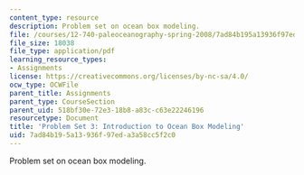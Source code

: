 ```yaml
---
content_type: resource
description: Problem set on ocean box modeling.
file: /courses/12-740-paleoceanography-spring-2008/7ad84b195a13936f97eda3a58cc5f2c0_problemset3.pdf
file_size: 18038
file_type: application/pdf
learning_resource_types:
- Assignments
license: https://creativecommons.org/licenses/by-nc-sa/4.0/
ocw_type: OCWFile
parent_title: Assignments
parent_type: CourseSection
parent_uid: 518bf30e-72e3-18b8-a83c-c63e22246196
resourcetype: Document
title: 'Problem Set 3: Introduction to Ocean Box Modeling'
uid: 7ad84b19-5a13-936f-97ed-a3a58cc5f2c0
---
```

Problem set on ocean box modeling.